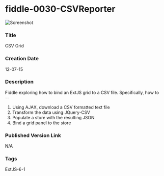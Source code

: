 fiddle-0030-CSVReporter
======

![Screenshot](screenshot.png)

### Title

CSV Grid


### Creation Date

12-07-15


### Description

Fiddle exploring how to bind an ExtJS grid to a CSV file.  Specifically, how to --

1. Using AJAX, download a CSV formatted text file
2. Transform the data using JQuery-CSV
3. Populate a store with the resulting JSON
4. Bind a grid panel to the store


### Published Version Link

N/A


### Tags

ExtJS-6-1
